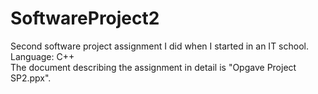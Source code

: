 # SoftwareProject2
Second software project assignment I did when I started in an IT school. Language: C++  <br/>
The document describing the assignment in detail is "Opgave Project SP2.ppx".

